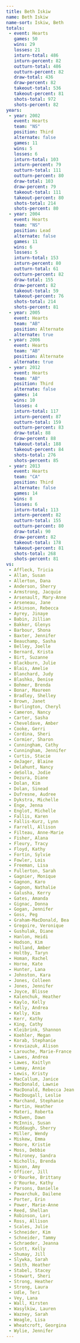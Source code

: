 ```yaml
---
title: Beth Iskiw
name: Beth Iskiw
name-sort: Iskiw, Beth
totals:
 - event: Hearts
   games: 50
   wins: 29
   losses: 21
   inturn-total: 486
   inturn-percent: 82
   outturn-total: 486
   outturn-percent: 82
   draw-total: 436
   draw-percent: 82
   takeout-total: 536
   takeout-percent: 81
   shots-total: 972
   shots-percent: 82
years:
 - year: 2002
   event: Hearts
   team: "NS"
   position: Third
   alternate: false
   games: 11
   wins: 5
   losses: 6
   inturn-total: 103
   inturn-percent: 79
   outturn-total: 111
   outturn-percent: 80
   draw-total: 103
   draw-percent: 79
   takeout-total: 111
   takeout-percent: 80
   shots-total: 214
   shots-percent: 80
 - year: 2004
   event: Hearts
   team: "NS"
   position: Lead
   alternate: false
   games: 11
   wins: 6
   losses: 5
   inturn-total: 153
   inturn-percent: 80
   outturn-total: 61
   outturn-percent: 82
   draw-total: 155
   draw-percent: 82
   takeout-total: 59
   takeout-percent: 76
   shots-total: 214
   shots-percent: 81
 - year: 2005
   event: Hearts
   team: "AB"
   position: Alternate
   alternate: true
 - year: 2006
   event: Hearts
   team: "AB"
   position: Alternate
   alternate: true
 - year: 2012
   event: Hearts
   team: "AB"
   position: Third
   alternate: false
   games: 14
   wins: 10
   losses: 4
   inturn-total: 117
   inturn-percent: 87
   outturn-total: 159
   outturn-percent: 83
   draw-total: 88
   draw-percent: 88
   takeout-total: 188
   takeout-percent: 84
   shots-total: 276
   shots-percent: 85
 - year: 2013
   event: Hearts
   team: "CA"
   position: Third
   alternate: false
   games: 14
   wins: 8
   losses: 6
   inturn-total: 113
   inturn-percent: 82
   outturn-total: 155
   outturn-percent: 80
   draw-total: 90
   draw-percent: 82
   takeout-total: 178
   takeout-percent: 81
   shots-total: 268
   shots-percent: 81
vs:
 - Affleck, Tricia
 - Allan, Susan
 - Allerton, Dana
 - Anderson, Sherry
 - Armstrong, Jacquie
 - Arsenault, Mary-Anne
 - Arseneau, Jane
 - Atkinson, Rebecca
 - Ayrey, Jinaye
 - Babin, Jillian
 - Bakker, Glenys
 - Barbour, Shona
 - Baxter, Jennifer
 - Beauchamp, Sasha
 - Belley, Joelle
 - Bernard, Krista
 - Birt, Suzanne
 - Blackburn, Julie
 - Blais, Amelie
 - Blanchard, Judy
 - Blashko, Denise
 - Bohmer, Brenda
 - Bonar, Maureen
 - Bradley, Shelley
 - Brown, Janet
 - Burlington, Cheryl
 - Cameron, Nancy
 - Carter, Sasha
 - Cheveldave, Amber
 - Cooke, Gerri
 - Cordina, Sheri
 - Cormier, Sharon
 - Cunningham, Cathy
 - Cunningham, Jennifer
 - Curtis, Stacie
 - deJager, Blaine
 - Delahunt, Nancy
 - deSolla, Jodie
 - Dezura, Diane
 - Dolan, Kim
 - Dolan, Sinead
 - Dufresne, Audree
 - Dykstra, Michelle
 - Enge, Jenna
 - Englot, Michelle
 - Fallis, Karen
 - Fallis-Kurz, Lynn
 - Farrell, Allison
 - Filteau, Anne-Marie
 - Fisher, Alana
 - Fleury, Tracy
 - Floyd, Kathy
 - Fortin, Sylvie
 - Fowler, Lois
 - Freeman, Lisa
 - Fullerton, Sarah
 - Gagnier, Monique
 - Gagnon, Karo
 - Gagnon, Nathalie
 - Galusha, Kerry
 - Gates, Amanda
 - Gignac, Donna
 - Gogan, Jennifer
 - Goss, Peg
 - Graham-MacDonald, Bea
 - Gregoire, Veronique
 - Gushulak, Diane
 - Hanlon, Heidi
 - Hodson, Kim
 - Holland, Amber
 - Holtby, Taryn
 - Homan, Rachel
 - Horne, Kate
 - Hunter, Lana
 - Johnston, Kara
 - Jones, Colleen
 - Jones, Jennifer
 - Joyce, Blisse
 - Kalenchuk, Heather
 - Kaylo, Kelly
 - Kelly, Andrea
 - Kelly, Kim
 - Kerr, Kathy
 - King, Cathy
 - Kleibrink, Shannon
 - Koehler, Megan
 - Korab, Stephanie
 - Kreviazuk, Alison
 - Larouche, Marie-France
 - Lawes, Andrea
 - Lawes, Kaitlyn
 - Lemay, Annie
 - Lewis, Kristy
 - MacCallum, Janice
 - MacDonald, Lawnie
 - MacDonald, Rebecca Jean
 - MacDougall, Leslie
 - Marchand, Stephanie
 - Martin, Heather
 - Materi, Roberta
 - McEwen, Dawn
 - McInnis, Susan
 - Middaugh, Sherry
 - Miller, Wendy
 - Miskew, Emma
 - Moore, Kristie
 - Moss, Debbie
 - Mulroney, Sandra
 - Nicholls, Brenda
 - Nixon, Amy
 - Officer, Jill
 - O'Rourke, Brittany
 - O'Rourke, Kathy
 - Parsons, Danielle
 - Pewarchuk, Dailene
 - Porter, Erin
 - Power, Marie-Anne
 - Reed, Shellan
 - Robinson, Lori
 - Ross, Allison
 - Scales, Julie
 - Schneider, Kim
 - Schneider, Tammy
 - Schraeder, Jeanna
 - Scott, Kelly
 - Shumay, Jill
 - Slywka, Sarah
 - Smith, Heather
 - Stabel, Stacey
 - Stewart, Sheri
 - Strong, Heather
 - Strong, Laura
 - Udle, Teri
 - Vey, Lana
 - Wall, Kirsten
 - Wasylkiw, Lauren
 - Wazney, Sarah
 - Weagle, Lisa
 - Wheatcroft, Georgina
 - Wylie, Jennifer
---
```

